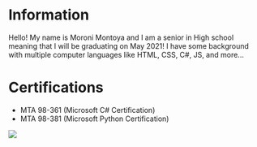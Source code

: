 <h1>Information</h1>
<p>Hello! My name is Moroni Montoya and I am a senior in High school meaning that I will be graduating on May 2021! I have some background with multiple computer languages like HTML, CSS, C#, JS, and more...</p>

# Certifications
- MTA 98-361 (Microsoft C# Certification)
- MTA 98-381 (Microsoft Python Certification)

<img src="https://www.google.com/url?sa=i&url=https%3A%2F%2Fchannellife.com.au%2Fstory%2Fquantum-technology-holds-huge-potential-in-australia-report&psig=AOvVaw0fHF0PM1fF9kTk9rnu6fIh&ust=1614974164271000&source=images&cd=vfe&ved=0CAIQjRxqFwoTCICxz-C1l-8CFQAAAAAdAAAAABAD">
